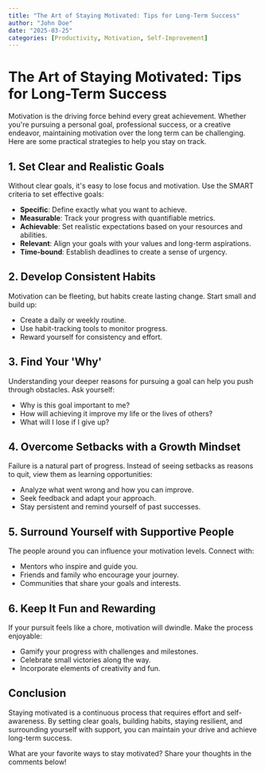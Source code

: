 ```yaml
---
title: "The Art of Staying Motivated: Tips for Long-Term Success"
author: "John Doe"
date: "2025-03-25"
categories: [Productivity, Motivation, Self-Improvement]
---
```


# The Art of Staying Motivated: Tips for Long-Term Success

Motivation is the driving force behind every great achievement. Whether you're pursuing a personal goal, professional success, or a creative endeavor, maintaining motivation over the long term can be challenging. Here are some practical strategies to help you stay on track.

## 1. Set Clear and Realistic Goals
Without clear goals, it's easy to lose focus and motivation. Use the SMART criteria to set effective goals:

- **Specific**: Define exactly what you want to achieve.
- **Measurable**: Track your progress with quantifiable metrics.
- **Achievable**: Set realistic expectations based on your resources and abilities.
- **Relevant**: Align your goals with your values and long-term aspirations.
- **Time-bound**: Establish deadlines to create a sense of urgency.

## 2. Develop Consistent Habits
Motivation can be fleeting, but habits create lasting change. Start small and build up:

- Create a daily or weekly routine.
- Use habit-tracking tools to monitor progress.
- Reward yourself for consistency and effort.

## 3. Find Your 'Why'
Understanding your deeper reasons for pursuing a goal can help you push through obstacles. Ask yourself:

- Why is this goal important to me?
- How will achieving it improve my life or the lives of others?
- What will I lose if I give up?

## 4. Overcome Setbacks with a Growth Mindset
Failure is a natural part of progress. Instead of seeing setbacks as reasons to quit, view them as learning opportunities:

- Analyze what went wrong and how you can improve.
- Seek feedback and adapt your approach.
- Stay persistent and remind yourself of past successes.

## 5. Surround Yourself with Supportive People
The people around you can influence your motivation levels. Connect with:

- Mentors who inspire and guide you.
- Friends and family who encourage your journey.
- Communities that share your goals and interests.

## 6. Keep It Fun and Rewarding
If your pursuit feels like a chore, motivation will dwindle. Make the process enjoyable:

- Gamify your progress with challenges and milestones.
- Celebrate small victories along the way.
- Incorporate elements of creativity and fun.

## Conclusion
Staying motivated is a continuous process that requires effort and self-awareness. By setting clear goals, building habits, staying resilient, and surrounding yourself with support, you can maintain your drive and achieve long-term success.

What are your favorite ways to stay motivated? Share your thoughts in the comments below!
